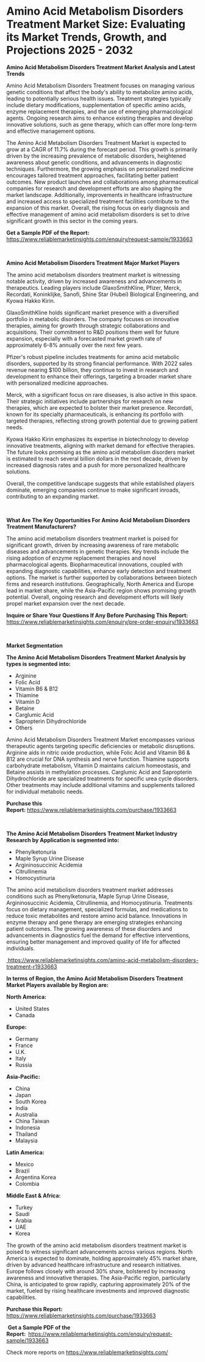 <p><h1>Amino Acid Metabolism Disorders Treatment Market Size: Evaluating its Market Trends, Growth, and Projections 2025 - 2032</h1></p><p><strong>Amino Acid Metabolism Disorders Treatment Market Analysis and Latest Trends</strong></p>
<p><p>Amino Acid Metabolism Disorders Treatment focuses on managing various genetic conditions that affect the body's ability to metabolize amino acids, leading to potentially serious health issues. Treatment strategies typically include dietary modifications, supplementation of specific amino acids, enzyme replacement therapies, and the use of emerging pharmacological agents. Ongoing research aims to enhance existing therapies and develop innovative solutions, such as gene therapy, which can offer more long-term and effective management options.</p><p>The Amino Acid Metabolism Disorders Treatment Market is expected to grow at a CAGR of 11.7% during the forecast period. This growth is primarily driven by the increasing prevalence of metabolic disorders, heightened awareness about genetic conditions, and advancements in diagnostic techniques. Furthermore, the growing emphasis on personalized medicine encourages tailored treatment approaches, facilitating better patient outcomes. New product launches and collaborations among pharmaceutical companies for research and development efforts are also shaping the market landscape. Additionally, improvements in healthcare infrastructure and increased access to specialized treatment facilities contribute to the expansion of this market. Overall, the rising focus on early diagnosis and effective management of amino acid metabolism disorders is set to drive significant growth in this sector in the coming years.</p></p>
<p><strong>Get a Sample PDF of the Report:&nbsp;</strong> <a href="https://www.reliablemarketinsights.com/enquiry/request-sample/1933663?utm_campaign=3354&utm_medium=2&utm_source=Github&utm_content=ia&utm_term=08032025&utm_id=amino-acid-metabolism-disorders-treatment">https://www.reliablemarketinsights.com/enquiry/request-sample/1933663</a></p>
<p>&nbsp;</p>
<p><strong>Amino Acid Metabolism Disorders Treatment Major Market Players</strong></p>
<p><p>The amino acid metabolism disorders treatment market is witnessing notable activity, driven by increased awareness and advancements in therapeutics. Leading players include GlaxoSmithKline, Pfizer, Merck, Recordati, Koninklijke, Sanofi, Shine Star (Hubei) Biological Engineering, and Kyowa Hakko Kirin.</p><p>GlaxoSmithKline holds significant market presence with a diversified portfolio in metabolic disorders. The company focuses on innovative therapies, aiming for growth through strategic collaborations and acquisitions. Their commitment to R&D positions them well for future expansion, especially with a forecasted market growth rate of approximately 6-8% annually over the next few years.</p><p>Pfizer's robust pipeline includes treatments for amino acid metabolic disorders, supported by its strong financial performance. With 2022 sales revenue nearing $100 billion, they continue to invest in research and development to enhance their offerings, targeting a broader market share with personalized medicine approaches.</p><p>Merck, with a significant focus on rare diseases, is also active in this space. Their strategic initiatives include partnerships for research on new therapies, which are expected to bolster their market presence. Recordati, known for its specialty pharmaceuticals, is enhancing its portfolio with targeted therapies, reflecting strong growth potential due to growing patient needs.</p><p>Kyowa Hakko Kirin emphasizes its expertise in biotechnology to develop innovative treatments, aligning with market demand for effective therapies. The future looks promising as the amino acid metabolism disorders market is estimated to reach several billion dollars in the next decade, driven by increased diagnosis rates and a push for more personalized healthcare solutions.</p><p>Overall, the competitive landscape suggests that while established players dominate, emerging companies continue to make significant inroads, contributing to an expanding market.</p></p>
<p>&nbsp;</p>
<p><strong>What Are The Key Opportunities For Amino Acid Metabolism Disorders Treatment Manufacturers?</strong></p>
<p><p>The amino acid metabolism disorders treatment market is poised for significant growth, driven by increasing awareness of rare metabolic diseases and advancements in genetic therapies. Key trends include the rising adoption of enzyme replacement therapies and novel pharmacological agents. Biopharmaceutical innovations, coupled with expanding diagnostic capabilities, enhance early detection and treatment options. The market is further supported by collaborations between biotech firms and research institutions. Geographically, North America and Europe lead in market share, while the Asia-Pacific region shows promising growth potential. Overall, ongoing research and development efforts will likely propel market expansion over the next decade.</p></p>
<p><strong>Inquire or Share Your Questions If Any Before Purchasing This Report:</strong> <a href="https://www.reliablemarketinsights.com/enquiry/pre-order-enquiry/1933663?utm_campaign=3354&utm_medium=2&utm_source=Github&utm_content=ia&utm_term=08032025&utm_id=amino-acid-metabolism-disorders-treatment">https://www.reliablemarketinsights.com/enquiry/pre-order-enquiry/1933663</a></p>
<p>&nbsp;</p>
<p><strong>Market Segmentation</strong></p>
<p><strong>The Amino Acid Metabolism Disorders Treatment Market Analysis by types is segmented into:</strong></p>
<p><ul><li>Arginine</li><li>Folic Acid</li><li>Vitamin B6 & B12</li><li>Thiamine</li><li>Vitamin D</li><li>Betaine</li><li>Carglumic Acid</li><li>Sapropterin Dihydrochloride</li><li>Others</li></ul></p>
<p><p>Amino Acid Metabolism Disorders Treatment Market encompasses various therapeutic agents targeting specific deficiencies or metabolic disruptions. Arginine aids in nitric oxide production, while Folic Acid and Vitamin B6 & B12 are crucial for DNA synthesis and nerve function. Thiamine supports carbohydrate metabolism, Vitamin D maintains calcium homeostasis, and Betaine assists in methylation processes. Carglumic Acid and Sapropterin Dihydrochloride are specialized treatments for specific urea cycle disorders. Other treatments may include additional vitamins and supplements tailored for individual metabolic needs.</p></p>
<p><strong>Purchase this Report:&nbsp;</strong><a href="https://www.reliablemarketinsights.com/purchase/1933663?utm_campaign=3354&utm_medium=2&utm_source=Github&utm_content=ia&utm_term=08032025&utm_id=amino-acid-metabolism-disorders-treatment">https://www.reliablemarketinsights.com/purchase/1933663</a></p>
<p>&nbsp;</p>
<p><strong>The Amino Acid Metabolism Disorders Treatment Market Industry Research by Application is segmented into:</strong></p>
<p><ul><li>Phenylketonuria</li><li>Maple Syrup Urine Disease</li><li>Argininosuccinic Acidemia</li><li>Citrullinemia</li><li>Homocystinuria</li></ul></p>
<p><p>The amino acid metabolism disorders treatment market addresses conditions such as Phenylketonuria, Maple Syrup Urine Disease, Argininosuccinic Acidemia, Citrullinemia, and Homocystinuria. Treatments focus on dietary management, specialized formulas, and medications to reduce toxic metabolites and restore amino acid balance. Innovations in enzyme therapy and gene therapy are emerging strategies enhancing patient outcomes. The growing awareness of these disorders and advancements in diagnostics fuel the demand for effective interventions, ensuring better management and improved quality of life for affected individuals.</p></p>
<p><a href="https://www.reliablemarketinsights.com/amino-acid-metabolism-disorders-treatment-r1933663?utm_campaign=3354&utm_medium=2&utm_source=Github&utm_content=ia&utm_term=08032025&utm_id=amino-acid-metabolism-disorders-treatment">&nbsp;https://www.reliablemarketinsights.com/amino-acid-metabolism-disorders-treatment-r1933663</a></p>
<p><strong>In terms of Region, the Amino Acid Metabolism Disorders Treatment Market Players available by Region are:</strong></p>
<p>
    <p> <strong> North America: </strong>
        <ul>
            <li>United States</li>
            <li>Canada</li>
        </ul>
        </p> 
    <p> <strong> Europe: </strong>
        <ul>
            <li>Germany</li>
            <li>France</li>
            <li>U.K.</li>
            <li>Italy</li>
            <li>Russia</li>
        </ul>
        </p> 
    <p> <strong> Asia-Pacific: </strong>
        <ul>
            <li>China</li>
            <li>Japan</li>
            <li>South Korea</li>
            <li>India</li>
            <li>Australia</li>
            <li>China Taiwan</li>
            <li>Indonesia</li>
            <li>Thailand</li>
            <li>Malaysia</li>
        </ul>
        </p> 
    <p> <strong> Latin America: </strong>
        <ul>
            <li>Mexico</li>
            <li>Brazil</li>
            <li>Argentina Korea</li>
            <li>Colombia</li>
        </ul>
        </p> 
    <p> <strong> Middle East & Africa: </strong>
        <ul>
            <li>Turkey</li>
            <li>Saudi</li>
            <li>Arabia</li>
            <li>UAE</li>
            <li>Korea</li>
        </ul>
    </p>
    </p>
<p><p>The growth of the amino acid metabolism disorders treatment market is poised to witness significant advancements across various regions. North America is expected to dominate, holding approximately 45% market share, driven by advanced healthcare infrastructure and research initiatives. Europe follows closely with around 30% share, bolstered by increasing awareness and innovative therapies. The Asia-Pacific region, particularly China, is anticipated to grow rapidly, capturing approximately 20% of the market, fueled by rising healthcare investments and improved diagnostic capabilities.</p></p>
<p><strong>Purchase this Report: </strong><a href="https://www.reliablemarketinsights.com/purchase/1933663?utm_campaign=3354&utm_medium=2&utm_source=Github&utm_content=ia&utm_term=08032025&utm_id=amino-acid-metabolism-disorders-treatment">https://www.reliablemarketinsights.com/purchase/1933663</a></p>
<p>&nbsp;<strong>Get a Sample PDF of the Report:&nbsp;&nbsp;</strong><a href="https://www.reliablemarketinsights.com/enquiry/request-sample/1933663?utm_campaign=3354&utm_medium=2&utm_source=Github&utm_content=ia&utm_term=08032025&utm_id=amino-acid-metabolism-disorders-treatment">https://www.reliablemarketinsights.com/enquiry/request-sample/1933663</a></p>
<p><strong></strong></p>
<p>Check more reports on <a href="https://www.reliablemarketinsights.com/?utm_campaign=3354&utm_medium=2&utm_source=Github&utm_content=ia&utm_term=08032025&utm_id=amino-acid-metabolism-disorders-treatment">https://www.reliablemarketinsights.com/</a></p>